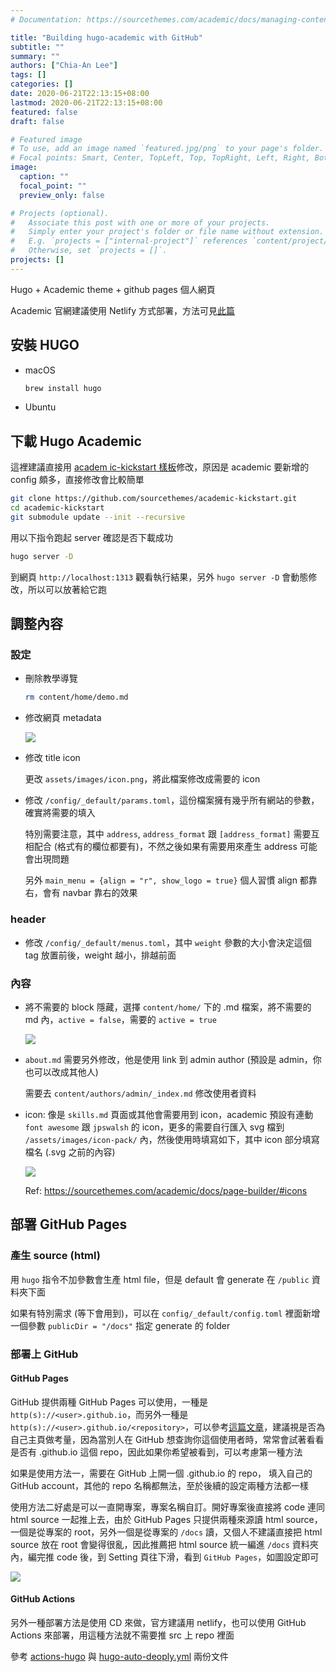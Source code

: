 ```yaml
---
# Documentation: https://sourcethemes.com/academic/docs/managing-content/

title: "Building hugo-academic with GitHub"
subtitle: ""
summary: ""
authors: ["Chia-An Lee"]
tags: []
categories: []
date: 2020-06-21T22:13:15+08:00
lastmod: 2020-06-21T22:13:15+08:00
featured: false
draft: false

# Featured image
# To use, add an image named `featured.jpg/png` to your page's folder.
# Focal points: Smart, Center, TopLeft, Top, TopRight, Left, Right, BottomLeft, Bottom, BottomRight.
image:
  caption: ""
  focal_point: ""
  preview_only: false

# Projects (optional).
#   Associate this post with one or more of your projects.
#   Simply enter your project's folder or file name without extension.
#   E.g. `projects = ["internal-project"]` references `content/project/deep-learning/index.md`.
#   Otherwise, set `projects = []`.
projects: []
---
```


Hugo + Academic theme + github pages 個人網頁

Academic 官網建議使用 Netlify 方式部署，方法可見[此篇]()

## 安裝 HUGO

- macOS
  ```bash
  brew install hugo
  ```

- Ubuntu

## 下載 Hugo Academic

這裡建議直接用 [academ
ic-kickstart 樣板](https://github.com/sourcethemes/academic-kickstart)修改，原因是 academic 要新增的 config 頗多，直接修改會比較簡單
```bash
git clone https://github.com/sourcethemes/academic-kickstart.git
cd academic-kickstart
git submodule update --init --recursive
```

用以下指令跑起 server 確認是否下載成功
```bash
hugo server -D
```

到網頁 `http://localhost:1313` 觀看執行結果，另外 `hugo server -D` 會動態修改，所以可以放著給它跑

## 調整內容

### 設定

- 刪除教學導覽
  ```bash
  rm content/home/demo.md
  ```

- 修改網頁 metadata

  ![](/img/hugo-metadata.png)

- 修改 title icon

  更改 `assets/images/icon.png`，將此檔案修改成需要的 icon

- 修改 `/config/_default/params.toml`，這份檔案擁有幾乎所有網站的參數，確實將需要的填入

  特別需要注意，其中 `address`, `address_format` 跟 `[address_format]` 需要互相配合 (格式有的欄位都要有)，不然之後如果有需要用來產生 address 可能會出現問題

  另外 `main_menu = {align = "r", show_logo = true}` 個人習慣 align 都靠右，會有 navbar 靠右的效果

### header

- 修改 `/config/_default/menus.toml`，其中 `weight` 參數的大小會決定這個 tag 放置前後，weight 越小，排越前面

### 內容

- 將不需要的 block 隱藏，選擇 `content/home/` 下的 .md 檔案，將不需要的 md 內，`active = false`，需要的 `active = true`

  ![](/img/hugo-active.png)

- `about.md` 需要另外修改，他是使用 link 到 admin author (預設是 admin，你也可以改成其他人)

  需要去 `content/authors/admin/_index.md` 修改使用者資料

- icon: 像是 `skills.md` 頁面或其他會需要用到 icon，academic 預設有連動 `font awesome` 跟 `jpswalsh` 的 icon，更多的需要自行匯入 svg 檔到 `/assets/images/icon-pack/` 內，然後使用時填寫如下，其中 icon 部分填寫檔名 (.svg 之前的內容)
  
  ![](/img/hugo-custom-icon.png)

  Ref: https://sourcethemes.com/academic/docs/page-builder/#icons

## 部署 GitHub Pages

### 產生 source (html)

用 `hugo` 指令不加參數會生產 html file，但是 default 會 generate 在 `/public` 資料夾下面

如果有特別需求 (等下會用到)，可以在 `config/_default/config.toml` 裡面新增一個參數 `publicDir = "/docs"` 指定 generate 的 folder

### 部署上 GitHub

#### GitHub Pages

GitHub 提供兩種 GitHub Pages 可以使用，一種是 `http(s)://<user>.github.io`，而另外一種是 `http(s)://<user>.github.io/<repository>`，可以參考[這篇文章](https://docs.github.com/en/github/working-with-github-pages/about-github-pages)，建議視是否為自己主頁做考量，因為當別人在 GitHub 想查詢你這個使用者時，常常會試著看看是否有 <user>.github.io 這個 repo，因此如果你希望被看到，可以考慮第一種方法

如果是使用方法一，需要在 GitHub 上開一個 <user>.github.io 的 repo，<user> 填入自己的 GitHub account，其他的 repo 名稱都無法，至於後續的設定兩種方法都一樣

使用方法二好處是可以一直開專案，專案名稱自訂。開好專案後直接將 code 連同 html source 一起推上去，由於 GitHub Pages 只提供兩種來源讀 html source，一個是從專案的 root，另外一個是從專案的 `/docs` 讀，又個人不建議直接把 html source 放在 root 會變得很亂，因此推薦把 html source 統一編進 `/docs` 資料夾內，編完推 code 後，到 Setting 頁往下滑，看到 `GitHub Pages`，如圖設定即可

![](/img/GitHub_Pages.png)

#### GitHub Actions

另外一種部署方法是使用 CD 來做，官方建議用 netlify，也可以使用 GitHub Actions 來部署，用這種方法就不需要推 src 上 repo 裡面

參考 [actions-hugo](https://github.com/peaceiris/actions-hugo) 與 [hugo-auto-deoply.yml](https://gist.github.com/lisez/41cebe4eb9190a5c5e879fee5933beb1) 兩份文件
